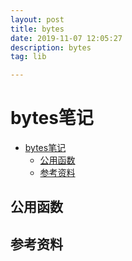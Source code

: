 ```yaml
---
layout: post
title: bytes
date: 2019-11-07 12:05:27
description: bytes
tag: lib

---
```

# bytes笔记

- [bytes笔记](#bytes笔记)
  - [公用函数](#公用函数)
  - [参考资料](#参考资料)

## 公用函数

## 参考资料
